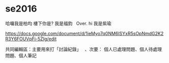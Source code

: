 # se2016

哈囉我是柏均  樓下你是?
我是福鈞   Over.
hi 我是紫瑜


https://docs.google.com/document/d/1ieMyo7q0NM6ISYxR5sOpNmdG2K2R3Y6FOUVpFi-5ZIg/edit

共同編輯區：主要用來打「討論紀錄」   、次要：  個人已處理問題、個人待處理問題、個人筆記
